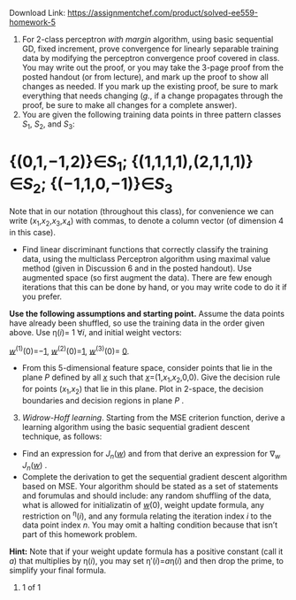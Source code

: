 Download Link: https://assignmentchef.com/product/solved-ee559-homework-5
<br>
<ol>

 <li>For 2-class perceptron <em>with margin</em> algorithm, using basic sequential GD, fixed increment, prove convergence for linearly separable training data by modifying the perceptron convergence proof covered in class. You may write out the proof, or you may take the 3-page proof from the posted handout (or from lecture), and mark up the proof to show all changes as needed.  If you mark up the existing proof, be sure to mark everything that needs changing (<em>g.</em>, if a change propagates through the proof, be sure to make all changes for a complete answer).</li>

 <li>You are given the following training data points in three pattern classes <em>S</em><sub>1</sub>, <em>S</em><sub>2</sub>, and <em>S</em><sub>3</sub>:</li>

</ol>

<h1>                   <em> </em>{(0,1,−1,2)}∈<em>S</em><sub>1</sub>; {(1,1,1,1),(2,1,1,1)}∈<em>S</em><sub>2</sub>; {(−1,1,0,−1)}∈<em>S</em><sub>3</sub></h1>

Note that in our notation (throughout this class), for convenience we can write (<em>x</em><sub>1</sub>,<em>x</em><sub>2</sub>,<em>x</em><sub>3</sub>,<em>x</em><sub>4</sub>) with commas, to denote a column vector (of dimension 4 in this case).

<ul>

 <li>Find linear discriminant functions that correctly classify the training data, using the multiclass Perceptron algorithm using maximal value method (given in Discussion 6 and in the posted handout). Use augmented space (so first augment the data).  There are few enough iterations that this can be done by hand, or you may write code to do it if you prefer.</li>

</ul>

<strong>Use the following assumptions and starting point.</strong>  Assume the data points have already been shuffled, so use the training data in the order given above.  Use η(<em>i</em>)= 1  ∀<em>i</em>,  and initial weight vectors:

<em> </em>

<em><u>w</u></em><sup>(1)</sup>(0)=−<u>1</u>,     <em><u>w</u></em><sup>(2)</sup>(0)=<u>1</u>,    <em><u>w</u></em><sup>(3)</sup>(0)= <u>0</u>.

<em> </em>

<ul>

 <li>From this 5-dimensional feature space, consider points that lie in the plane <em>P</em> defined by all <em><sub> </sub><u>x</u></em> such that  <em><u>x</u></em>=(1,<em>x</em><sub>1</sub>,<em>x</em><sub>2</sub>,0,0). Give the decision rule for points <em><sub> </sub></em>(<em>x</em><sub>1</sub>,<em>x</em><sub>2</sub>) that lie in this plane. Plot in 2-space, the decision boundaries and decision regions in plane <em> P </em>.</li>

</ul>

<ol start="3">

 <li><em>Widrow-Hoff learning</em>. Starting from the MSE criterion function, derive a learning algorithm using the basic sequential gradient descent technique, as follows:</li>

</ol>

<ul>

 <li>Find an expression for <em>J</em><em><sub>n</sub></em>(<em><u>w</u></em>) and from that derive an expression for ∇<em><u><sub>w </sub></u></em><em>J</em><em><sub>n</sub></em>(<em><u>w</u></em>) .</li>

 <li>Complete the derivation to get the sequential gradient descent algorithm based on MSE. Your algorithm should be stated as a set of statements and forumulas and should include:  any random shuffling of the data, what is allowed for initializatin of <em><u>w</u></em>(0), weight update formula, any restriction on <sup>η</sup>(<em>i</em>), and any formula relating the iteration index <em>i</em> to the data point index <em>n</em>.  You may omit a halting condition because that isn’t part of this homework problem.</li>

</ul>

<strong>Hint:</strong>  Note that if your weight update formula has a positive constant (call it <em>a</em>) that multiplies by η(<em>i</em>), you may set η′(<em>i</em>)=<em>a</em>η(<em>i</em>) and then drop the prime, to simplify your final formula.

<ol>

 <li>1 of 1</li>

</ol>